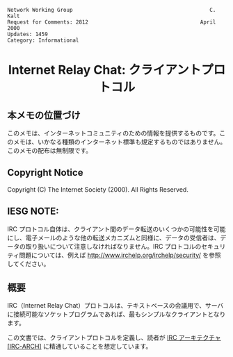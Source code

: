 ```
Network Working Group                                            C. Kalt
Request for Comments: 2812                                    April 2000
Updates: 1459
Category: Informational
```

<h1 align="center">
Internet Relay Chat: クライアントプロトコル
</h1>

## 本メモの位置づけ

このメモは、インターネットコミュニティのための情報を提供するものです。このメモは、いかなる種類のインターネット標準も規定するものではありません。このメモの配布は無制限です。

## Copyright Notice

Copyright (C) The Internet Society (2000). All Rights Reserved.

## IESG NOTE:

IRC プロトコル自体は、クライアント間のデータ転送のいくつかの可能性を可能にし、電子メールのような他の転送メカニズムと同様に、データの受信者は、データの取り扱いについて注意しなければなりません。IRC プロトコルのセキュリティ問題については、例えば <http://www.irchelp.org/irchelp/security/> を参照してください。

## 概要

IRC（Internet Relay Chat）プロトコルは、テキストベースの会議用で、サーバに接続可能なソケットプログラムであれば、最もシンプルなクライアントとなります。

この文書では、クライアントプロトコルを定義し、読者が [IRC アーキテクチャ [IRC-ARCH]](https://solareenlo.com/rfc2810) に精通していることを想定しています。
